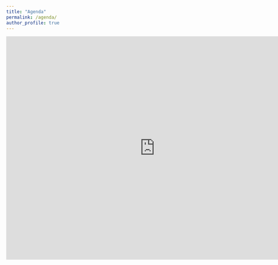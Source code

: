 ```yaml
---
title: "Agenda"
permalink: /agenda/
author_profile: true
---
```


<html>
<iframe src="https://calendar.google.com/calendar/embed?height=600&wkst=2&bgcolor=%23ffffff&ctz=America%2FToronto&showTitle=0&showPrint=0&showCalendars=0&mode=WEEK&hl=en&src=c2ViYXN0aWVuLm1vc3NlckBnbWFpbC5jb20&src=azhxb2g5NHVrbGgxcWJiNDhrZTlwOWExNzBAZ3JvdXAuY2FsZW5kYXIuZ29vZ2xlLmNvbQ&src=ZnVhc3JlYzc5dmRmNjVib29uZm1vOWNuNWtAZ3JvdXAuY2FsZW5kYXIuZ29vZ2xlLmNvbQ&src=cnBra2piN2xqaHZ1M2VjcTEyN3VuZDN2YmdAZ3JvdXAuY2FsZW5kYXIuZ29vZ2xlLmNvbQ&src=aTNkdWhxdWxuZjQycWZqOG01OTI4NWhkbjRAZ3JvdXAuY2FsZW5kYXIuZ29vZ2xlLmNvbQ&src=Y3Rmam1hMWhoZWZhYW8xZTA3NjEzbGxmaHA4M3Q3ZWVAaW1wb3J0LmNhbGVuZGFyLmdvb2dsZS5jb20&color=%2333B679&color=%238E24AA&color=%233F51B5&color=%23EF6C00&color=%23D50000&color=%23A79B8E" style="border-width:0" width="800" height="600" frameborder="0" scrolling="no"></iframe>
<html>
